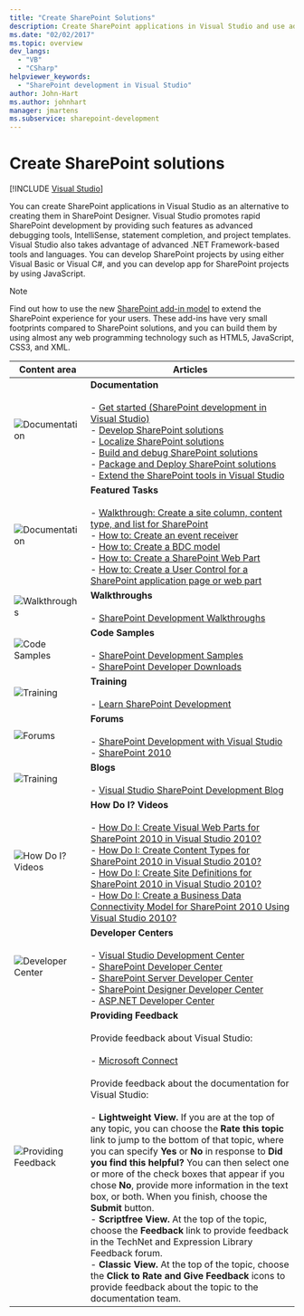 ```yaml
---
title: "Create SharePoint Solutions"
description: Create SharePoint applications in Visual Studio and use advanced debugging tools, IntelliSense, statement completion, and project templates.
ms.date: "02/02/2017"
ms.topic: overview
dev_langs:
  - "VB"
  - "CSharp"
helpviewer_keywords:
  - "SharePoint development in Visual Studio"
author: John-Hart
ms.author: johnhart
manager: jmartens
ms.subservice: sharepoint-development
---
```

# Create SharePoint solutions

 [!INCLUDE [Visual Studio](~/includes/applies-to-version/vs-windows-only.md)]

  You can create SharePoint applications in Visual Studio as an alternative to creating them in SharePoint Designer. Visual Studio promotes rapid SharePoint development by providing such features as advanced debugging tools, IntelliSense, statement completion, and project templates. Visual Studio also takes advantage of advanced .NET Framework-based tools and languages. You can develop SharePoint projects by using either Visual Basic or Visual C#, and you can develop app for SharePoint projects by using JavaScript.

> [!NOTE]
> Find out how to use the new [SharePoint add-in model](/sharepoint/dev/sp-add-ins/sharepoint-add-ins) to extend the SharePoint experience for your users. These add-ins have very small footprints compared to SharePoint solutions, and you can build them by using almost any web programming technology such as HTML5, JavaScript, CSS3, and XML.

|Content area|Articles|
|-|-|
|![Documentation](../sharepoint/media/vs-icon-documentation.gif "Documentation")|**Documentation**<br /><br /> -   [Get started &#40;SharePoint development in Visual Studio&#41;](../sharepoint/getting-started-sharepoint-development-in-visual-studio.md)<br />-   [Develop SharePoint solutions](../sharepoint/developing-sharepoint-solutions.md)<br />-   [Localize SharePoint solutions](../sharepoint/localizing-sharepoint-solutions.md)<br />-   [Build and debug SharePoint solutions](../sharepoint/building-and-debugging-sharepoint-solutions.md)<br />-   [Package and Deploy SharePoint solutions](../sharepoint/packaging-and-deploying-sharepoint-solutions.md)<br />-   [Extend the SharePoint tools in Visual Studio](../sharepoint/extending-the-sharepoint-tools-in-visual-studio.md)|
|![Documentation](../sharepoint/media/vs-icon-documentation.gif "Documentation")|**Featured Tasks**<br /><br /> -   [Walkthrough: Create a site column, content type, and list for SharePoint](../sharepoint/walkthrough-create-a-site-column-content-type-and-list-for-sharepoint.md)<br />-   [How to: Create an event receiver](../sharepoint/how-to-create-an-event-receiver.md)<br />-   [How to: Create a BDC model](../sharepoint/how-to-create-a-bdc-model.md)<br />-   [How to: Create a SharePoint Web Part](../sharepoint/how-to-create-a-sharepoint-web-part.md)<br />-   [How to: Create a User Control for a SharePoint application page or web part](../sharepoint/how-to-create-a-user-control-for-a-sharepoint-application-page-or-web-part.md)|
|![Walkthroughs](../sharepoint/media/vs-icon-walkthroughs.gif "Walkthroughs")|**Walkthroughs**<br /><br /> -   [SharePoint Development Walkthroughs](../sharepoint/sharepoint-development-walkthroughs.md)|
|![Code Samples](../sharepoint/media/vs-icon-codesamples.gif "Code Samples")|**Code Samples**<br /><br /> -   [SharePoint Development Samples](../sharepoint/sharepoint-development-samples.md)<br />-   [SharePoint Developer Downloads](/sharepoint/dev/)|
|![Training](../sharepoint/media/vs-icon-training.gif "Training")|**Training**<br /><br /> -   [Learn SharePoint Development](/sharepoint/dev/)|
|![Forums](../sharepoint/media/vs-icon-forums.gif "Forums")|**Forums**<br /><br /> -   [SharePoint Development with Visual Studio](https://social.msdn.microsoft.com/Forums/vstudio/home?forum=vssharepointdevelopment)<br />-   [SharePoint 2010](https://social.msdn.microsoft.com/Forums/sharepoint/home?category=sharepoint2010,sharepoint)|
|![Training](../sharepoint/media/vs-icon-training.gif "Training")|**Blogs**<br /><br /> -   [Visual Studio SharePoint Development Blog](/archive/blogs/vssharepointtoolsblog/)|
|![How Do I? Videos](../sharepoint/media/vs-icon-howdoivideos.gif "How Do I? Videos")|**How Do I? Videos**<br /><br /> -   [How Do I: Create Visual Web Parts for SharePoint 2010 in Visual Studio 2010?](https://visualstudio.microsoft.com/)<br />-   [How Do I: Create Content Types for SharePoint 2010 in Visual Studio 2010?](/previous-versions/visualstudio/visual-studio-2010/dd831853\(v\=vs.100\))<br />-   [How Do I: Create Site Definitions for SharePoint 2010 in Visual Studio 2010?](/previous-versions/visualstudio/visual-studio-2010/dd831853\(v\=vs.100\))<br />-   [How Do I: Create a Business Data Connectivity Model for SharePoint 2010 Using Visual Studio 2010?](/previous-versions/visualstudio/visual-studio-2010/dd831853\(v\=vs.100\))|
|![Developer Center](../sharepoint/media/vs-icon-msdndevcenter.gif "Developer Center")|**Developer Centers**<br /><br /> -   [Visual Studio Development Center](https://visualstudio.microsoft.com/)<br />-   [SharePoint Developer Center](/sharepoint/dev/)<br />-   [SharePoint Server Developer Center](/previous-versions/office/fp161348\(v\=office.15\))<br />-   [SharePoint Designer Developer Center](/previous-versions/office/fp161348\(v\=office.15\))<br />-   [ASP.NET Developer Center](/previous-versions/msdn10/aa336522(v=msdn.10))|
|![Providing Feedback](../sharepoint/media/vs-icon-feedback.gif "Providing Feedback")|**Providing Feedback**<br /><br /> Provide feedback about Visual Studio:<br /><br /> -   [Microsoft Connect](/collaborate/connect-redirect)<br /><br /> Provide feedback about the documentation for Visual Studio:<br /><br /> -   **Lightweight View.** If you are at the top of any topic, you can choose the **Rate this topic** link to jump to the bottom of that topic, where you can specify **Yes** or **No** in response to **Did you find this helpful?** You can then select one or more of the check boxes that appear if you chose **No**, provide more information in the text box, or both. When you finish, choose the **Submit** button.<br />-   **Scriptfree View.** At the top of the topic, choose the **Feedback** link to provide feedback in the TechNet and Expression Library Feedback forum.<br />-   **Classic View.** At the top of the topic, choose the **Click to Rate and Give Feedback** icons to provide feedback about the topic to the documentation team.|
